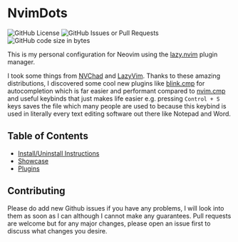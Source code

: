 # NvimDots
![GitHub License](https://img.shields.io/github/license/Voxi0/NvimDots?style=flat-square&logo=Github&label=License&labelColor=black&color=white)
![GitHub Issues or Pull Requests](https://img.shields.io/github/issues/Voxi0/NvimDots?style=flat-square&logo=Github&label=Issues&labelColor=black&color=white)
![GitHub code size in bytes](https://img.shields.io/github/languages/code-size/Voxi0/NvimDots?style=flat-square&logo=Files&label=Size&labelColor=black&color=white)

This is my personal configuration for Neovim using the <a href="https://github.com/folke/lazy.nvim">lazy.nvim</a> plugin manager.

I took some things from [NVChad](https://nvchad.com/) and [LazyVim](https://www.lazyvim.org/). Thanks to these amazing distributions, I discovered some cool
new plugins like <a href="https://github.com/Saghen/blink.cmp">blink.cmp</a> for autocompletion which is far easier and performant compared to
[nvim.cmp](https://github.com/hrsh7th/nvim-cmp) and useful keybinds that just makes life easier e.g. pressing `Control + S` keys saves the file which many
people are used to because this keybind is used in literally every text editing software out there like Notepad and Word.

## Table of Contents
- [Install/Uninstall Instructions](./docs/instructions.md)
- [Showcase](./docs/showcase.md)
- [Plugins](./docs/plugins.md)

## Contributing
Please do add new Github issues if you have any problems, I will look into them as soon as I can although I cannot make any guarantees. Pull requests are
welcome but for any major changes, please open an issue first to discuss what changes you desire.
